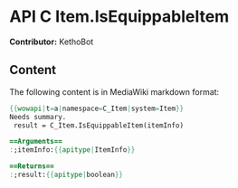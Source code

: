 # API C Item.IsEquippableItem

**Contributor:** KethoBot

## Content

The following content is in MediaWiki markdown format:

```mediawiki
{{wowapi|t=a|namespace=C_Item|system=Item}}
Needs summary.
 result = C_Item.IsEquippableItem(itemInfo)

==Arguments==
:;itemInfo:{{apitype|ItemInfo}}

==Returns==
:;result:{{apitype|boolean}}
```